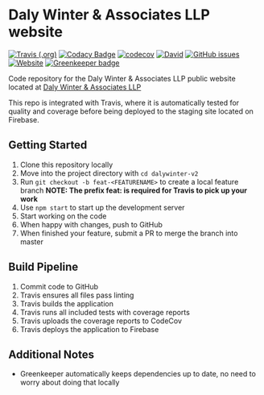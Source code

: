 # Daly Winter & Associates LLP website

[![Travis (.org)](https://img.shields.io/travis/codemastermick/dalywinter-v2.svg)](https://travis-ci.org/codemastermick/dalywinter-v2)
[![Codacy Badge](https://api.codacy.com/project/badge/Grade/416ae7ab519647198f2ad3cdb2a76e86)](https://www.codacy.com/app/codemastermick/dalywinter-v2?utm_source=github.com&utm_medium=referral&utm_content=codemastermick/dalywinter-v2&utm_campaign=Badge_Grade)
[![codecov](https://codecov.io/gh/codemastermick/dalywinter-v2/branch/master/graph/badge.svg)](https://codecov.io/gh/codemastermick/dalywinter-v2)
[![David](https://img.shields.io/david/codemastermick/dalywinter-v2.svg)](https://david-dm.org/codemastermick/dalywinter-v2)
[![GitHub issues](https://img.shields.io/github/issues/codemastermick/dalywinter-v2.svg)](https://github.com/codemastermick/dalywinter-v2/issues)
[![Website](https://img.shields.io/website/http/dalywinter.com.svg?down_color=red&down_message=offline&up_color=green&up_message=online)](http://dalywinter.com) [![Greenkeeper badge](https://badges.greenkeeper.io/codemastermick/dalywinter-v2.svg)](https://greenkeeper.io/)

Code repository for the Daly Winter & Associates LLP public website located at [Daly Winter & Associates LLP](https://dalywinter.com)

This repo is integrated with Travis, where it is automatically tested for quality and coverage before being deployed to the staging site located on Firebase.

## Getting Started

1.  Clone this repository locally
2.  Move into the project directory with `cd dalywinter-v2` 
3.  Run `git checkout -b feat-<FEATURENAME>` to create a local feature branch **NOTE: The prefix feat: is required for Travis to pick up your work**
4.  Use `npm start` to start up the development server
5.  Start working on the code
6.  When happy with changes, push to GitHub
7.  When finished your feature, submit a PR to merge the branch into master

## Build Pipeline

1.  Commit code to GitHub
2.  Travis ensures all files pass linting
3.  Travis builds the application
4.  Travis runs all included tests with coverage reports
5.  Travis uploads the coverage reports to CodeCov
6.  Travis deploys the application to Firebase

## Additional Notes

* Greenkeeper automatically keeps dependencies up to date, no need to worry about doing that locally
